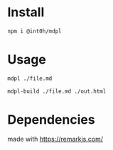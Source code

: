 # Install

```sh
npm i @int0h/mdpl
```

# Usage

```sh
mdpl ./file.md
```

```sh
mdpl-build ./file.md ./out.html
```

# Dependencies

made with https://remarkjs.com/
